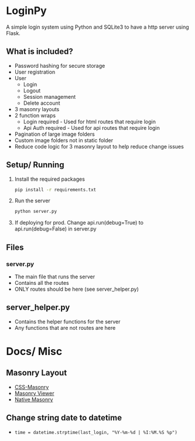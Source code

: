 # LoginPy
A simple login system using Python and SQLite3 to have a http server using Flask.

## What is included?
- Password hashing for secure storage
- User registration
- User
  - Login
  - Logout
  - Session management
  - Delete account
- 3 masonry layouts
- 2 function wraps
  - Login required - Used for html routes that require login
  - Api Auth required - Used for api routes that require login
- Pagination of large image folders
- Custom image folders not in static folder
- Reduce code logic for 3 masonry layout to help reduce change issues

## Setup/ Running
1. Install the required packages
    ```bash
    pip install -r requirements.txt
    ```
2. Run the server
    ```bash
    python server.py
    ```
3. If deploying for prod. Change api.run(debug=True) to api.run(debug=False) in server.py


## Files
### server.py
- The main file that runs the server
- Contains all the routes
- ONLY routes should be here (see server_helper.py)
## server_helper.py
- Contains the helper functions for the server
- Any functions that are not routes are here

# Docs/ Misc
## Masonry Layout
- [CSS-Masonry](https://w3bits.com/css-masonry/)
- [Masonry Viewer](https://github.com/alexwlchan/masonry-viewer)
- [Native Masonry](https://www.smashingmagazine.com/native-css-masonry-layout-css-grid/)

## Change string date to datetime
- `time = datetime.strptime(last_login, "%Y-%m-%d | %I:%M.%S %p")`